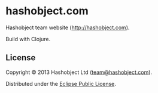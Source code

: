 # hashobject.com

Hashobject team website (http://hashobject.com).

Build with Clojure.


## License

Copyright © 2013 Hashobject Ltd (team@hashobject.com).

Distributed under the [Eclipse Public License](http://opensource.org/licenses/eclipse-1.0).
